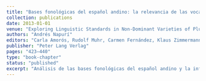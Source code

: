 ```yaml
---
title: "Bases fonológicas del español andino: la relevancia de las vocales del quechua"
collection: publications
date: 2013-01-01
venue: "Exploring Linguistic Standards in Non-Dominant Varieties of Pluricentric Languages"
authors: "Andrés Napurí"
editors: "Carla Amorós, Rudolf Muhr, Carmen Fernández, Klaus Zimmermann, Emilio Prieto & Natividad Hernández"
publisher: "Peter Lang Verlag"
pages: "423–440"
type: "book-chapter"
status: "published"
excerpt: "Análisis de las bases fonológicas del español andino y la influencia del sistema vocálico del quechua."
---
```

